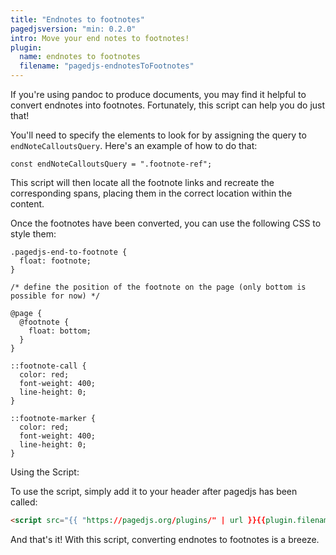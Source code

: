 ```yaml
---
title: "Endnotes to footnotes"
pagedjsversion: "min: 0.2.0"
intro: Move your end notes to footnotes!
plugin:
  name: endnotes to footnotes
  filename: "pagedjs-endnotesToFootnotes"
---
```


If you're using pandoc to produce documents, you may find it helpful to convert endnotes into footnotes. Fortunately, this script can help you do just that!

You'll need to specify the elements to look for by assigning the query to `endNoteCalloutsQuery`. Here's an example of how to do that:

```
const endNoteCalloutsQuery = ".footnote-ref";
```

This script will then locate all the footnote links and recreate the corresponding spans, placing them in the correct location within the content.

Once the footnotes have been converted, you can use the following CSS to style them:

```
.pagedjs-end-to-footnote {
  float: footnote;
}

/* define the position of the footnote on the page (only bottom is possible for now) */

@page {
  @footnote {
    float: bottom;
  }
}

::footnote-call {
  color: red;
  font-weight: 400;
  line-height: 0;
}

::footnote-marker {
  color: red;
  font-weight: 400;
  line-height: 0;
}
```

Using the Script:

To use the script, simply add it to your header after pagedjs has been called:

```html
<script src="{{ "https://pagedjs.org/plugins/" | url }}{{plugin.filename}}"></script>
```

And that's it! With this script, converting endnotes to footnotes is a breeze.
